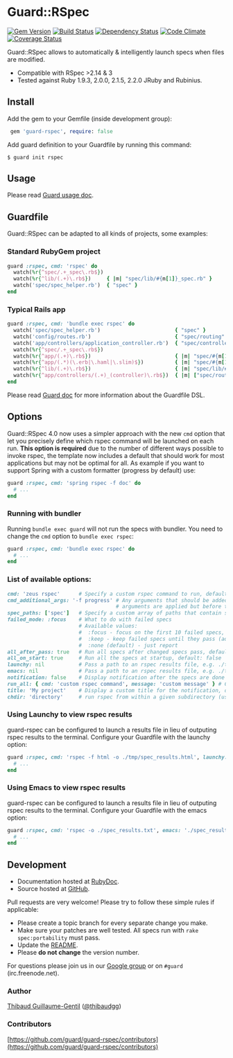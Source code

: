 # Guard::RSpec

[![Gem Version](https://badge.fury.io/rb/guard-rspec.png)](http://badge.fury.io/rb/guard-rspec) [![Build Status](https://secure.travis-ci.org/guard/guard-rspec.png?branch=master)](http://travis-ci.org/guard/guard-rspec) [![Dependency Status](https://gemnasium.com/guard/guard-rspec.png)](https://gemnasium.com/guard/guard-rspec) [![Code Climate](https://codeclimate.com/github/guard/guard-rspec.png)](https://codeclimate.com/github/guard/guard-rspec) [![Coverage Status](https://coveralls.io/repos/guard/guard-rspec/badge.png?branch=master)](https://coveralls.io/r/guard/guard-rspec)

Guard::RSpec allows to automatically & intelligently launch specs when files are modified.

* Compatible with RSpec >2.14 & 3
* Tested against Ruby 1.9.3, 2.0.0, 2.1.5, 2.2.0 JRuby and Rubinius.

## Install

Add the gem to your Gemfile (inside development group):

``` ruby
 gem 'guard-rspec', require: false
```

Add guard definition to your Guardfile by running this command:

```
$ guard init rspec
```

## Usage

Please read [Guard usage doc](https://github.com/guard/guard#readme).

## Guardfile

Guard::RSpec can be adapted to all kinds of projects, some examples:

### Standard RubyGem project

``` ruby
guard :rspec, cmd: 'rspec' do
  watch(%r{^spec/.+_spec\.rb$})
  watch(%r{^lib/(.+)\.rb$})     { |m| "spec/lib/#{m[1]}_spec.rb" }
  watch('spec/spec_helper.rb')  { "spec" }
end
```

### Typical Rails app

``` ruby
guard :rspec, cmd: 'bundle exec rspec' do
  watch('spec/spec_helper.rb')                        { "spec" }
  watch('config/routes.rb')                           { "spec/routing" }
  watch('app/controllers/application_controller.rb')  { "spec/controllers" }
  watch(%r{^spec/.+_spec\.rb$})
  watch(%r{^app/(.+)\.rb$})                           { |m| "spec/#{m[1]}_spec.rb" }
  watch(%r{^app/(.*)(\.erb|\.haml|\.slim)$})          { |m| "spec/#{m[1]}#{m[2]}_spec.rb" }
  watch(%r{^lib/(.+)\.rb$})                           { |m| "spec/lib/#{m[1]}_spec.rb" }
  watch(%r{^app/controllers/(.+)_(controller)\.rb$})  { |m| ["spec/routing/#{m[1]}_routing_spec.rb", "spec/#{m[2]}s/#{m[1]}_#{m[2]}_spec.rb", "spec/acceptance/#{m[1]}_spec.rb"] }
end
```

Please read [Guard doc](https://github.com/guard/guard#readme) for more information about the Guardfile DSL.

## Options

Guard::RSpec 4.0 now uses a simpler approach with the new `cmd` option that let you precisely define which rspec command will be launched on each run. **This option is required** due to the number of different ways possible to invoke rspec, the template now includes a default that should work for most applications but may not be optimal for all. As example if you want to support Spring with a custom formatter (progress by default) use:

``` ruby
guard :rspec, cmd: 'spring rspec -f doc' do
  # ...
end
```

### Running with bundler

Running `bundle exec guard` will not run the specs with bundler. You need to change the `cmd` option to `bundle exec rspec`:

``` ruby
guard :rspec, cmd: 'bundle exec rspec' do
  # ...
end
```

### List of available options:

``` ruby
cmd: 'zeus rspec'      # Specify a custom rspec command to run, default: 'rspec'
cmd_additional_args: '-f progress' # Any arguments that should be added after the default
                                   # arguments are applied but before the spec list
spec_paths: ['spec']   # Specify a custom array of paths that contain spec files
failed_mode: :focus    # What to do with failed specs
                       # Available values:
                       #  :focus - focus on the first 10 failed specs, rerun till they pass
                       #  :keep - keep failed specs until they pass (add them to new ones)
                       #  :none (default) - just report
all_after_pass: true   # Run all specs after changed specs pass, default: false
all_on_start: true     # Run all the specs at startup, default: false
launchy: nil           # Pass a path to an rspec results file, e.g. ./tmp/spec_results.html
emacs: nil             # Pass a path to an rspec results file, e.g. ./tmp/spec_results.txt
notification: false    # Display notification after the specs are done running, default: true
run_all: { cmd: 'custom rspec command', message: 'custom message' } # Custom options to use when running all specs
title: 'My project'    # Display a custom title for the notification, default: 'RSpec results'
chdir: 'directory'     # run rspec from within a given subdirectory (useful if project has separate specs for submodules)
```

### Using Launchy to view rspec results

guard-rspec can be configured to launch a results file in lieu of outputing rspec results to the terminal.
Configure your Guardfile with the launchy option:

``` ruby
guard :rspec, cmd: 'rspec -f html -o ./tmp/spec_results.html', launchy: './tmp/spec_results.html' do
  # ...
end
```

### Using Emacs to view rspec results

guard-rspec can be configured to launch a results file in lieu of outputing rspec results to the terminal.
Configure your Guardfile with the emacs option:

``` ruby
guard :rspec, cmd: 'rspec -o ./spec_results.txt', emacs: './spec_results.txt' do
  # ...
end
```

## Development

* Documentation hosted at [RubyDoc](http://rubydoc.info/github/guard/guard-rspec/master/frames).
* Source hosted at [GitHub](https://github.com/guard/guard-rspec).

Pull requests are very welcome! Please try to follow these simple rules if applicable:

* Please create a topic branch for every separate change you make.
* Make sure your patches are well tested. All specs run with `rake spec:portability` must pass.
* Update the [README](https://github.com/guard/guard-rspec/blob/master/README.md).
* Please **do not change** the version number.

For questions please join us in our [Google group](http://groups.google.com/group/guard-dev) or on
`#guard` (irc.freenode.net).

### Author

[Thibaud Guillaume-Gentil](https://github.com/thibaudgg) ([@thibaudgg](https://twitter.com/thibaudgg))

### Contributors

[https://github.com/guard/guard-rspec/contributors](https://github.com/guard/guard-rspec/contributors)
